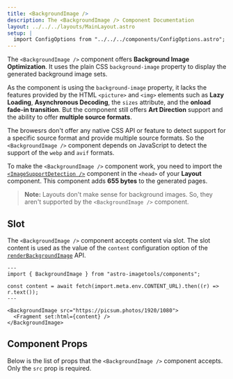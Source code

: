 ```yaml
---
title: <BackgroundImage />
description: The <BackgroundImage /> Component Documentation
layout: ../../../layouts/MainLayout.astro
setup: |
  import ConfigOptions from "../../../components/ConfigOptions.astro";
---
```


The `<BackgroundImage />` component offers **Background Image Optimization**. It uses the plain CSS `background-image` property to display the generated background image sets.

As the component is using the `background-image` property, it lacks the features provided by the HTML `<picture>` and `<img>` elements such as **Lazy Loading**, **Asynchronous Decoding**, the `sizes` attribute, and the **onload fade-in transition**. But the component still offers **Art Direction** support and the ability to offer **multiple source formats**.

The browesrs don't offer any native CSS API or feature to detect support for a specific source format and provide multiple source formats. So the `<BackgroundImage />` component depends on JavaScript to detect the support of the `webp` and `avif` formats.

To make the `<BackgroundImage />` component work, you need to import the [`<ImageSupportDetection />`](/en/components-and-apis#imagesupportdetection) component in the `<head>` of your **Layout** component. This component adds **655 bytes** to the generated pages.

> **Note:** Layouts don't make sense for background images. So, they aren't supported by the `<BackgroundImage />` component.

## Slot

The `<BackgroundImage />` component accepts content via slot. The slot content is used as the value of the `content` configuration option of the [`renderBackgroundImage`](/en/api/renderBackgroundImage) API.

```astro
---
import { BackgroundImage } from "astro-imagetools/components";

const content = await fetch(import.meta.env.CONTENT_URL).then((r) => r.text());
---

<BackgroundImage src="https://picsum.photos/1920/1080">
  <Fragment set:html={content} />
</BackgroundImage>
```

## Component Props

Below is the list of props that the `<BackgroundImage />` component accepts. Only the `src` prop is required.

<ConfigOptions component="BackgroundImage" />
